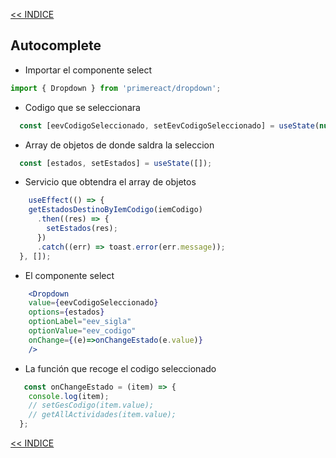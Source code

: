 [<< INDICE](../../README.md)
## Autocomplete
- Importar el componente select
```jsx
import { Dropdown } from 'primereact/dropdown';
```
- Codigo que se seleccionara
```jsx
  const [eevCodigoSeleccionado, setEevCodigoSeleccionado] = useState(null);
```
- Array de objetos de donde saldra la seleccion
```jsx
  const [estados, setEstados] = useState([]);
```
- Servicio que obtendra el array de objetos
```jsx
    useEffect(() => {
    getEstadosDestinoByIemCodigo(iemCodigo)
      .then((res) => {
        setEstados(res);
      })
      .catch((err) => toast.error(err.message));
  }, []);
```
- El componente select
```jsx
	<Dropdown
	value={eevCodigoSeleccionado}
	options={estados}
	optionLabel="eev_sigla"
	optionValue="eev_codigo"
	onChange={(e)=>onChangeEstado(e.value)}
	/>
```
- La función que recoge el codigo seleccionado
```jsx
   const onChangeEstado = (item) => {
    console.log(item);
    // setGesCodigo(item.value);
    // getAllActividades(item.value);
  };
```

[<< INDICE](../../README.md)	